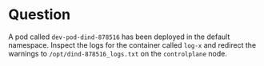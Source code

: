 # Question

A pod called `dev-pod-dind-878516` has been deployed in the default namespace.
Inspect the logs for the container called `log-x` and redirect the warnings to
`/opt/dind-878516_logs.txt` on the `controlplane` node.
